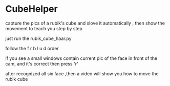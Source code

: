 # CubeHelper
capture the pics of a rubik's cube and slove it automatically , then show the movement to teach you step by step

just run the rubik_cube_haar.py

follow the f r b l u d order 


if you see a small windows contain current pic of the face in front of the cam, and it's correct then press 'r'

after recognized all six face ,then a video will show you how to move the rubik cube
